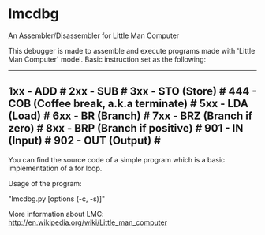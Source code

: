 # lmcdbg
An Assembler/Disassembler for Little Man Computer

This debugger is made to assemble and execute programs made with 'Little Man Computer' model.
Basic instruction set as the following:

----------------------------------------------
1xx - ADD                                  #
2xx - SUB                                  #
3xx - STO (Store)                          #
444 - COB (Coffee break, a.k.a terminate)  #
5xx - LDA (Load)                           #
6xx - BR (Branch)                          #
7xx - BRZ (Branch if zero)                 #
8xx - BRP (Branch if positive)             #
901 - IN (Input)                           #
902 - OUT (Output)                         #
----------------------------------------------

You can find the source code of a simple program which is a basic implementation of a for loop.

Usage of the program:

"lmcdbg.py <filename> [options (-c, -s)]"


More information about LMC:
http://en.wikipedia.org/wiki/Little_man_computer
